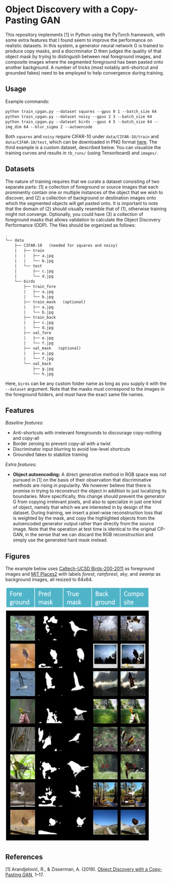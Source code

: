 # Object Discovery with a Copy-Pasting GAN

This repository implements [1] in Python using the PyTorch framework, with some extra features that I found seem to improve the performance on realistic datasets. In this system, a generator neural network G is trained to produce copy masks, and a discriminator D then judges the quality of that object mask by trying to distinguish between real foreground images, and composite images where the segmented foreground has been pasted onto another background. A number of tricks (most notably anti-shortcut and grounded fakes) need to be employed to help convergence during training.

## Usage

Example commands:
```
python train_cpgan.py --dataset squares --gpus 0 1 --batch_size 64
python train_cpgan.py --dataset noisy --gpus 2 3 --batch_size 64
python train_cpgan.py --dataset birds --gpus 4 5 --batch_size 64 --img_dim 64 --blur_sigma 2 --autoencode
```
Both `squares` and `noisy` require CIFAR-10 under `data/CIFAR-10/train` and `data/CIFAR-10/test`, which can be downloaded in PNG format [here](https://pjreddie.com/projects/cifar-10-dataset-mirror/). The third example is a custom dataset, described below. You can visualize the training curves and results in `tb_runs/` (using Tensorboard) and `images/`.

## Datasets

The nature of training requires that we curate a dataset consisting of two separate parts: (1) a collection of foreground or source images that each prominently contain one or multiple instances of the object that we wish to discover, and (2) a collection of background or destination images onto which the segmented objects will get pasted onto. It is important to note that the domain of (2) should visually resemble that of (1), otherwise training might not converge. Optionally, you could have (3) a collection of foreground masks that allows validation to calculate the Object Discovery Performance (ODP). The files should be organized as follows:
```
.
└── data
    ├── CIFAR-10   (needed for squares and noisy)
    |   ├── train
    |   |   ├── a.jpg
    |   |   └── b.jpg
    |   └── test
    |       ├── c.jpg
    |       └── d.jpg
    └── birds
        ├── train_fore
        |   ├── a.jpg
        |   └── b.jpg
        ├── train_mask   (optional)
        |   ├── a.jpg
        |   └── b.jpg
        ├── train_back
        |   ├── c.jpg
        |   └── d.jpg
        ├── val_fore
        |   ├── e.jpg
        |   └── f.jpg
        ├── val_mask   (optional)
        |   ├── e.jpg
        |   └── f.jpg
        └── val_back
            ├── g.jpg
            └── h.jpg
```
Here, `birds` can be any custom folder name as long as you supply it with the `--dataset` argument. Note that the masks must correspond to the images in the foreground folders, and must have the exact same file names.

## Features

*Baseline features:*

* Anti-shortcuts with irrelevant foregrounds to discourage copy-nothing and copy-all
* Border zeroing to prevent copy-all with a twist
* Discriminator input blurring to avoid low-level shortcuts
* Grounded fakes to stabilize training

*Extra features:*

* **Object autoencoding:** A direct generative method in RGB space was not pursued in [1] on the basis of their observation that discriminative methods are rising in popularity. We however believe that there is promise in trying to reconstruct the object in addition to just localizing its boundaries. More specifically, this change should prevent the generator G from copying irrelevant pixels, and also to specialize in just one kind of object, namely that which we are interested in by design of the dataset. During training, we insert a pixel-wise reconstruction loss that is weighted by the mask, and copy the highlighted objects from the autoencoded generator output rather than directly from the source image. Note that the operation at test time is identical to the original CP-GAN, in the sense that we can discard the RGB reconstruction and simply use the generated hard mask instead.

## Figures

The example below uses [Caltech-UCSD Birds-200-2011](http://www.vision.caltech.edu/visipedia/CUB-200-2011.html) as foreground images and [MIT Places2](http://places2.csail.mit.edu/index.html) with labels *forest*, *rainforest*, *sky*, and *swamp* as background images, all resized to 64x64.

![CP-GAN on Birds and Places](birds64_ae.png)

## References 

[1] Arandjelović, R., & Zisserman, A. (2019). [Object Discovery with a Copy-Pasting GAN](http://arxiv.org/abs/1905.11369), 1–17.
